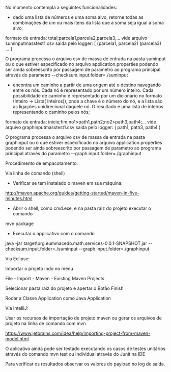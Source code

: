 No momento contempla a seguintes funcionalidades:

- dado uma lista de números e uma soma alvo, retorne todas as combinações de um ou mais itens da lista que a soma seja igual a soma alvo;

formato de entrada: total;parcela1,parcela2,parcela3,... vide arquivo suminputmasstest1.csv
saida pelo logger: [ (parcela1, parcela2) (parcela3) ... ]

O programa processa o arquivo csv de massa de entrada na pasta suminput ou o que estiver especificado no arquivo application.properties podendo ser ainda sobreescrito por passagem de parametro ao programa principal através do parametro --checksum.input.folder=./suminput


- encontra um caminho a partir de uma origem até o destino navegando entre os nós. Cada nó é representado por um número inteiro. Cada possibilidade de caminho é representado por um dicionário no formato (Inteiro -> Lista( Inteiros)), onde a chave é o número do nó, e a lista são as ligações unidirecional daquele nó. O resultado é uma lista de inteiros representando o caminho pelos nós;

formato de entrada: inicio;fim;no1>path1,path2;no2>path3,path4;... vide arquivo graphinputmasstest1.csv
saida pelo logger: ( path1, path3, path4 )

O programa processa o arquivo csv de massa de entrada na pasta graphinput ou o que estiver especificado no arquivo application.properties
podendo ser ainda sobreescrito por passagem de parametro ao programa principal através do parametro --graph.input.folder=./graphinput

Procedimento de empacotamento:

Via linha de comando (shell)

- Verificar se tem instalado o maven em sua máquina:

http://maven.apache.org/guides/getting-started/maven-in-five-minutes.html

- Abrir o shell, como cmd.exe, e na pasta raiz do projeto executar o comando

mvn package

- Executar o applicativo com o comando

 java -jar target\org.eummacedo.math.services-0.0.1-SNAPSHOT.jar --checksum.input.folder=./suminput --graph.input.folder=./graphinput


Via Eclipse:

Importar o projeto indo no menu

File - Import - Maven - Existing Maven Projects 

Selecionar pasta raiz do projeto e apertar o Botão Finish

Rodar a Classe Application como Java Application

Via IntelliJ:

Usar os recursos de importação de projeto maven ou gerar os arquivos de projeto na linha de comando com mvn 

https://www.jetbrains.com/idea/help/importing-project-from-maven-model.html

O aplicativo ainda pode ser testado executando os casos de testes unitários através do comando mvn test ou individual através do Junit na IDE

Para verificar os resultados observar os valores do payload no log de saída.

